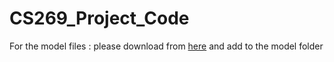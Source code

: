 # CS269_Project_Code
For the model files : please download from <a href="https://drive.google.com/drive/folders/1wnU3SVQ5YPLfqs0hcbSRHHA-kNsl_647?usp=sharing"> here</a> and add to the model folder
